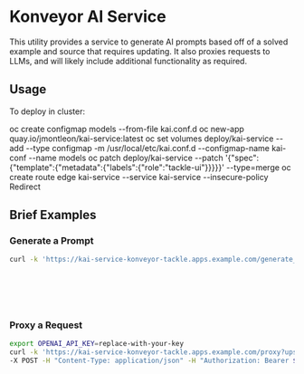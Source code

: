 # Konveyor AI Service

This utility provides a service to generate AI prompts based off of a solved example and source that requires updating. It also proxies requests to LLMs, and will likely include additional functionality as required.

## Usage

To deploy in cluster:

oc create configmap models --from-file kai.conf.d
oc new-app quay.io/jmontleon/kai-service:latest
oc set volumes deploy/kai-service --add --type configmap -m /usr/local/etc/kai.conf.d --configmap-name kai-conf --name models
oc patch deploy/kai-service --patch '{"spec":{"template":{"metadata":{"labels":{"role":"tackle-ui"}}}}}' --type=merge
oc create route edge kai-service --service kai-service --insecure-policy Redirect

## Brief Examples

### Generate a Prompt

```bash
curl -k 'https://kai-service-konveyor-tackle.apps.example.com/generate_prompt' -X POST -H "Content-Type: application/json" -d '{ "issue_description": "my bad description",
                                                                                                                                             "language": "java-python-go-whatever",
                                                                                                                                             "example_original_code": "my original code",
                                                                                                                                             "example_solved_code": "my solved example",
                                                                                                                                             "current_original_code": "my current issue code",
                                                                                                                                             "model_template": "gpt" }'
```

### Proxy a Request

```bash
export OPENAI_API_KEY=replace-with-your-key
curl -k 'https://kai-service-konveyor-tackle.apps.example.com/proxy?upstream_url=https://api.openai.com/v1/chat/completions' \
-X POST -H "Content-Type: application/json" -H "Authorization: Bearer $OPENAI_API_KEY" -d '{ "stream": true, "model": "gpt-3.5-turbo", "messages": [{"role": "user", "content": "Say this is a test!"}] }'
```

